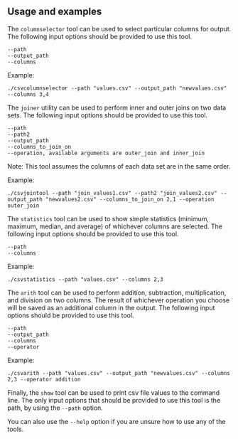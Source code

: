 ## Usage and examples

The `columnselector` tool can be used to select particular columns for
output. The following input options should be provided to use this tool.

```
--path
--output_path
--columns
```

Example:

```
./csvcolumnselector --path "values.csv" --output_path "newvalues.csv" --columns 3,4
```

The `joiner` utility can be used to perform inner and outer joins on two data
sets. The following input options should be provided to use this tool.

```
--path
--path2
--output_path
--columns_to_join_on
--operation, available arguments are outer_join and inner_join
```

Note: This tool assumes the columns of each data set are in the same order.

Example:

```
./csvjointool --path "join_values1.csv" --path2 "join_values2.csv" --output_path "newvalues2.csv" --columns_to_join_on 2,1 --operation outer_join
```

The `statistics` tool can be used to show simple statistics (minimum, maximum, median, and
average) of whichever columns are selected. The following input options should be provided
to use this tool.

```
--path
--columns
```

Example:

```
./csvstatistics --path "values.csv" --columns 2,3
```

The `arith` tool can be used to perform addition, subtraction, multiplication,
and division on two columns. The result of whichever operation you
choose will be saved as an additional column in the output. The following input
options should be provided to use this tool.

```
--path
--output_path
--columns
--operator
```

Example:

```
./csvarith --path "values.csv" --output_path "newvalues.csv" --columns 2,3 --operator addition
```

Finally, the `show` tool can be used to print csv file values to the command line. The only input
options that should be provided to use this tool is the path, by using the `--path` option.

You can also use the `--help` option if you are unsure how to use any of the tools.


